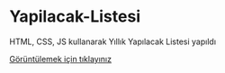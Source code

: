 # Yapilacak-Listesi

HTML, CSS, JS kullanarak Yıllık Yapılacak Listesi yapıldı

[Görüntülemek için tıklayınız](https://yillik-yapilacak-listesi.netlify.app/)
